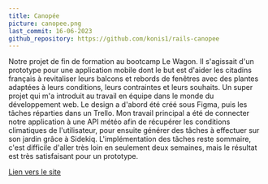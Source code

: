 ```yaml
---
title: Canopée
picture: canopee.png
last_commit: 16-06-2023
github_repository: https://github.com/konis1/rails-canopee
---
```


Notre projet de fin de formation au bootcamp Le Wagon. Il s'agissait d'un prototype pour une application mobile dont le but est d'aider les citadins français à revitaliser leurs balcons et rebords de fenêtres avec des plantes adaptées à leurs conditions, leurs contraintes et leurs souhaits. Un super projet qui m'a introduit au travail en équipe dans le monde du développement web. Le design a d'abord été créé sous Figma, puis les tâches réparties dans un Trello. Mon travail principal a été de connecter notre application à une API météo afin de récupérer les conditions climatiques de l'utilisateur, pour ensuite générer des tâches à effectuer sur son jardin grâce à Sidekiq. L'implémentation des tâches reste sommaire, c'est difficile d'aller très loin en seulement deux semaines, mais le résultat est très satisfaisant pour un prototype.

[Lien vers le site](https://www.cityjungles.com/)
